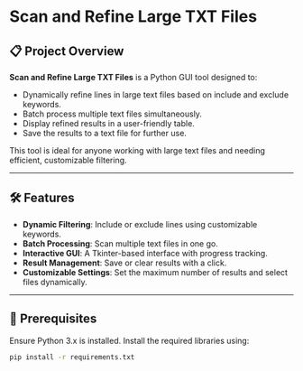 # Scan and Refine Large TXT Files

## 📋 Project Overview
**Scan and Refine Large TXT Files** is a Python GUI tool designed to:
- Dynamically refine lines in large text files based on include and exclude keywords.
- Batch process multiple text files simultaneously.
- Display refined results in a user-friendly table.
- Save the results to a text file for further use.

This tool is ideal for anyone working with large text files and needing efficient, customizable filtering.

---

## 🛠️ Features
- **Dynamic Filtering**: Include or exclude lines using customizable keywords.
- **Batch Processing**: Scan multiple text files in one go.
- **Interactive GUI**: A Tkinter-based interface with progress tracking.
- **Result Management**: Save or clear results with a click.
- **Customizable Settings**: Set the maximum number of results and select files dynamically.

---

## 📝 Prerequisites
Ensure Python 3.x is installed. Install the required libraries using:
```bash
pip install -r requirements.txt
